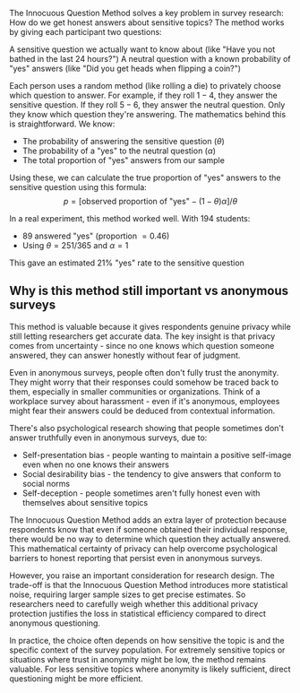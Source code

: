 The Innocuous Question Method solves a key problem in survey research: How do we get honest answers about sensitive topics?
The method works by giving each participant two questions:

A sensitive question we actually want to know about (like "Have you not bathed in the last 24 hours?")
A neutral question with a known probability of "yes" answers (like "Did you get heads when flipping a coin?")

Each person uses a random method (like rolling a die) to privately choose which question to answer. For example, if they roll $1-4$, they answer the sensitive question. If they roll $5-6$, they answer the neutral question. Only they know which question they're answering.
The mathematics behind this is straightforward. We know:

- The probability of answering the sensitive question $(θ)$
- The probability of a "yes" to the neutral question $(α)$
- The total proportion of "yes" answers from our sample

Using these, we can calculate the true proportion of "yes" answers to the sensitive question using this formula:
$$p = [\text{observed proportion of "yes"} - (1-θ)α] / θ$$

In a real experiment, this method worked well. With 194 students:

- $89$ answered "yes" (proportion $= 0.46$)
- Using $θ = 251/365$ and $α = 1$

This gave an estimated $21\%$ "yes" rate to the sensitive question

## Why is this method still important vs anonymous surveys

This method is valuable because it gives respondents genuine privacy while still letting researchers get accurate data. The key insight is that privacy comes from uncertainty - since no one knows which question someone answered, they can answer honestly without fear of judgment.

Even in anonymous surveys, people often don't fully trust the anonymity. They might worry that their responses could somehow be traced back to them, especially in smaller communities or organizations. Think of a workplace survey about harassment - even if it's anonymous, employees might fear their answers could be deduced from contextual information.

There's also psychological research showing that people sometimes don't answer truthfully even in anonymous surveys, due to:

- Self-presentation bias - people wanting to maintain a positive self-image even when no one knows their answers
- Social desirability bias - the tendency to give answers that conform to social norms
- Self-deception - people sometimes aren't fully honest even with themselves about sensitive topics

The Innocuous Question Method adds an extra layer of protection because respondents know that even if someone obtained their individual response, there would be no way to determine which question they actually answered. This mathematical certainty of privacy can help overcome psychological barriers to honest reporting that persist even in anonymous surveys.

However, you raise an important consideration for research design. The trade-off is that the Innocuous Question Method introduces more statistical noise, requiring larger sample sizes to get precise estimates. So researchers need to carefully weigh whether this additional privacy protection justifies the loss in statistical efficiency compared to direct anonymous questioning.

In practice, the choice often depends on how sensitive the topic is and the specific context of the survey population. For extremely sensitive topics or situations where trust in anonymity might be low, the method remains valuable. For less sensitive topics where anonymity is likely sufficient, direct questioning might be more efficient.
